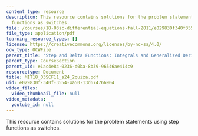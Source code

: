 ```yaml
---
content_type: resource
description: This resource contains solutions for the problem statements using step
  functions as switches.
file: /courses/18-03sc-differential-equations-fall-2011/e029830f340f35544a5013d674766904_MIT18_03SCF11_s24_2quiza.pdf
file_type: application/pdf
learning_resource_types: []
license: https://creativecommons.org/licenses/by-nc-sa/4.0/
ocw_type: OCWFile
parent_title: 'Step and Delta Functions: Integrals and Generalized Derivatives'
parent_type: CourseSection
parent_uid: e1ac4e84-0236-d0ba-8b39-96546ae414c9
resourcetype: Document
title: MIT18_03SCF11_s24_2quiza.pdf
uid: e029830f-340f-3554-4a50-13d674766904
video_files:
  video_thumbnail_file: null
video_metadata:
  youtube_id: null
---
```

This resource contains solutions for the problem statements using step functions as switches.
